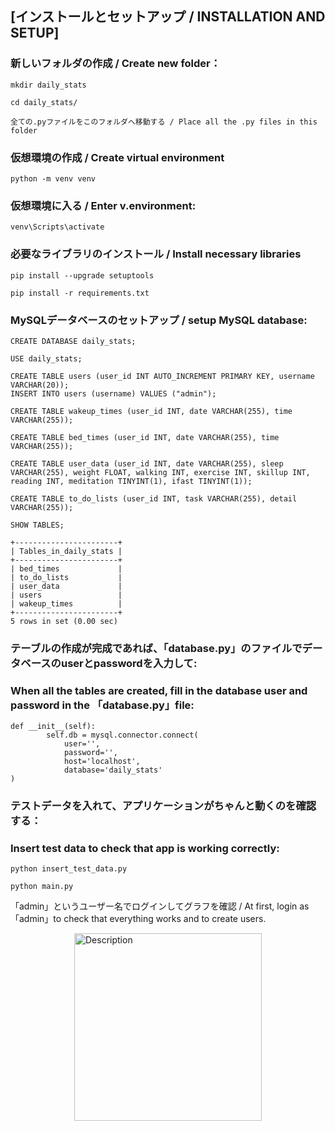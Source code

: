 ## [インストールとセットアップ / INSTALLATION AND SETUP]

### 新しいフォルダの作成 / Create new folder：
```
mkdir daily_stats

cd daily_stats/

全ての.pyファイルをこのフォルダへ移動する / Place all the .py files in this folder
```
### 仮想環境の作成 / Create virtual environment
```
python -m venv venv
```
### 仮想環境に入る / Enter v.environment:
```
venv\Scripts\activate
```
### 必要なライブラリのインストール / Install necessary libraries
```
pip install --upgrade setuptools
```
```
pip install -r requirements.txt
```

### MySQLデータベースのセットアップ / setup MySQL database:
```
CREATE DATABASE daily_stats;

USE daily_stats;

CREATE TABLE users (user_id INT AUTO_INCREMENT PRIMARY KEY, username VARCHAR(20));
INSERT INTO users (username) VALUES ("admin");

CREATE TABLE wakeup_times (user_id INT, date VARCHAR(255), time VARCHAR(255));

CREATE TABLE bed_times (user_id INT, date VARCHAR(255), time VARCHAR(255));

CREATE TABLE user_data (user_id INT, date VARCHAR(255), sleep VARCHAR(255), weight FLOAT, walking INT, exercise INT, skillup INT, reading INT, meditation TINYINT(1), ifast TINYINT(1));

CREATE TABLE to_do_lists (user_id INT, task VARCHAR(255), detail VARCHAR(255));

SHOW TABLES;
```
```
+-----------------------+
| Tables_in_daily_stats |
+-----------------------+
| bed_times             |
| to_do_lists           |
| user_data             |
| users                 |
| wakeup_times          |
+-----------------------+
5 rows in set (0.00 sec)
```

### テーブルの作成が完成であれば、「database.py」のファイルでデータベースのuserとpasswordを入力して:
### When all the tables are created, fill in the database user and password in the 「database.py」file:
```
def __init__(self):
        self.db = mysql.connector.connect(
            user='',
            password='',
            host='localhost',
            database='daily_stats'
) 
```

### テストデータを入れて、アプリケーションがちゃんと動くのを確認する：
### Insert test data to check that app is working correctly:
```
python insert_test_data.py

python main.py
```
「admin」というユーザー名でログインしてグラフを確認 / At first, login as 「admin」to check that everything works and to create users.


<img src="https://github.com/user-attachments/assets/f0f26812-97d6-4d5a-88d1-d9bd9b5e8d10" alt="Description" width="300" height="auto" style="display: block; margin: 0 auto;" />

